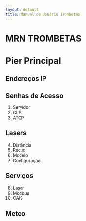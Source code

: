 ```yaml
---
layout: default
title: Manual de Usuário Trombetas
---
```


<span id="trombetas">

# MRN TROMBETAS

# Pier Principal
## Endereços IP
## Senhas de Acesso
1. Servidor
2. CLP
3. ATOP
## Lasers
4. Distância
5. Recuo
6. Modelo
7. Configuração
## Serviços
8. Laser
9. Modbus
10. CAIS
## Meteo
